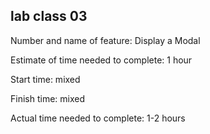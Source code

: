 ## lab class 03

Number and name of feature: Display a Modal

Estimate of time needed to complete: 1 hour

Start time: mixed

Finish time: mixed

Actual time needed to complete: 1-2 hours